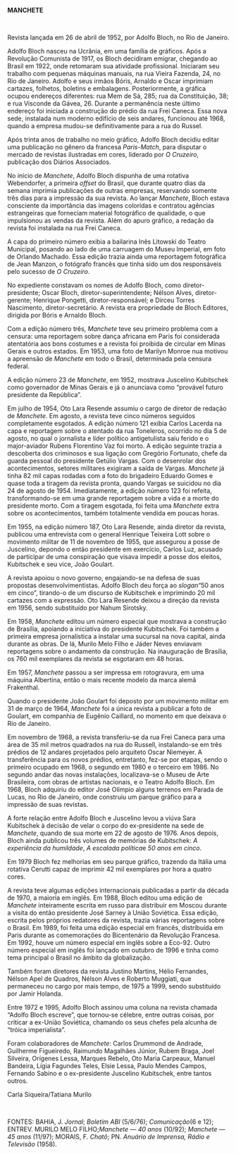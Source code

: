 **MANCHETE**

 

Revista lançada em 26 de abril de 1952, por Adolfo Bloch, no Rio de
Janeiro.

Adolfo Bloch nasceu na Ucrânia, em uma família de gráficos. Após a
Revolução Comunista de 1917, os Bloch decidiram emigrar, chegando ao
Brasil em 1922, onde retomaram sua atividade profissional. Iniciaram seu
trabalho com pequenas máquinas manuais, na rua Vieira Fazenda, 24, no
Rio de Janeiro. Adolfo e seus irmãos Bóris, Arnaldo e Oscar imprimiam
cartazes, folhetos, boletins e embalagens. Posteriormente, a gráfica
ocupou endereços diferentes: rua Mem de Sá, 285; rua da Constituição,
38; e rua Visconde da Gávea, 26. Durante a permanência neste último
endereço foi iniciada a construção do prédio da rua Frei Caneca. Essa
nova sede, instalada num moderno edifício de seis andares, funcionou até
1968, quando a empresa mudou-se definitivamente para a rua do Russel.

Após trinta anos de trabalho no meio gráfico, Adolfo Bloch decidiu
editar uma publicação no gênero da francesa *Paris-Match*, para disputar
o mercado de revistas ilustradas em cores, liderado por *O Cruzeiro*,
publicação dos Diários Associados.

No início de *Manchete*, Adolfo Bloch dispunha de uma rotativa
Webendorfer, a primeira *offset* do Brasil, que durante quatro dias da
semana imprimia publicações de outras empresas, reservando somente três
dias para a impressão da sua revista. Ao lançar *Manchete*, Bloch estava
consciente da importância das imagens coloridas e contratou agências
estrangeiras que forneciam material fotográfico de qualidade, o que
impulsionou as vendas da revista. Além do apuro gráfico, a redação da
revista foi instalada na rua Frei Caneca.

A capa do primeiro número exibia a bailarina Inês Litowski do Teatro
Municipal, posando ao lado de uma carruagem do Museu Imperial, em foto
de Orlando Machado. Essa edição trazia ainda uma reportagem fotográfica
de Jean Manzon, o fotógrafo francês que tinha sido um dos responsáveis
pelo sucesso de *O Cruzeiro*.

No expediente constavam os nomes de Adolfo Bloch, como
diretor-presidente; Oscar Bloch, diretor-superintendente; Nélson Alves,
diretor-gerente; Henrique Pongetti, diretor-responsável; e Dirceu Torres
Nascimento, diretor-secretário. A revista era propriedade de Bloch
Editores, dirigida por Bóris e Arnaldo Bloch.

Com a edição número três, *Manchete* teve seu primeiro problema com a
censura: uma reportagem sobre dança africana em Paris foi considerada
atentatória aos bons costumes e a revista foi proibida de circular em
Minas Gerais e outros estados. Em 1953, uma foto de Marilyn Monroe nua
motivou a apreensão de *Manchete* em todo o Brasil, determinada pela
censura federal.

A edição número 23 de *Manchete*, em 1952, mostrava Juscelino Kubitschek
como governador de Minas Gerais e já o anunciava como “provável futuro
presidente da República”.

Em julho de 1954, Oto Lara Resende assumiu o cargo de diretor de redação
de *Manchete*. Em agosto, a revista teve cinco números seguidos
completamente esgotados. A edição número 121 exibia Carlos Lacerda na
capa e reportagem sobre o atentado da rua Toneleros, ocorrido no dia 5
de agosto, no qual o jornalista e líder político antigetulista saiu
ferido e o major-aviador Rubens Florentino Vaz foi morto. A edição
seguinte trazia a descoberta dos criminosos e sua ligação com Gregório
Fortunato, chefe da guarda pessoal do presidente Getúlio Vargas. Com o
desenrolar dos acontecimentos, setores militares exigiram a saída de
Vargas. *Manchete* já tinha 82 mil capas rodadas com a foto do
brigadeiro Eduardo Gomes e quase toda a tiragem da revista pronta,
quando Vargas se suicidou no dia 24 de agosto de 1954. Imediatamente, a
edição número 123 foi refeita, transformando-se em uma grande reportagem
sobre a vida e a morte do presidente morto. Com a tiragem esgotada, foi
feita uma *Manchete* extra sobre os acontecimentos, também totalmente
vendida em poucas horas.

Em 1955, na edição número 187, Oto Lara Resende, ainda diretor da
revista, publicou uma entrevista com o general Henrique Teixeira Lott
sobre o movimento militar de 11 de novembro de 1955, que assegurou a
posse de Juscelino, depondo o então presidente em exercício, Carlos Luz,
acusado de participar de uma conspiração que visava impedir a posse dos
eleitos, Kubitschek e seu vice, João Goulart.

A revista apoiou o novo governo, engajando-se na defesa de suas
propostas desenvolvimentistas. Adolfo Bloch deu força ao *slogan*“50
anos em cinco”, tirando-o de um discurso de Kubitschek e imprimindo 20
mil cartazes com a expressão. Oto Lara Resende deixou a direção da
revista em 1956, sendo substituído por Nahum Sirotsky.

Em 1958, *Manchete* editou um número especial que mostrava a construção
de Brasília, apoiando a iniciativa do presidente Kubitschek. Foi também
a primeira empresa jornalística a instalar uma sucursal na nova capital,
ainda durante as obras. De lá, Murilo Melo Filho e Jáder Neves enviavam
reportagens sobre o andamento da construção. Na inauguração de Brasília,
os 760 mil exemplares da revista se esgotaram em 48 horas.

Em 1957, *Manchete* passou a ser impressa em rotogravura, em uma máquina
Albertina, então o mais recente modelo da marca alemã Frakenthal.

Quando o presidente João Goulart foi deposto por um movimento militar em
31 de março de 1964, *Manchete* foi a única revista a publicar a foto de
Goulart, em companhia de Eugênio Caillard, no momento em que deixava o
Rio de Janeiro.

Em novembro de 1968, a revista transferiu-se da rua Frei Caneca para uma
área de 35 mil metros quadrados na rua do Russell, instalando-se em três
prédios de 12 andares projetados pelo arquiteto Oscar Niemeyer. A
transferência para os novos prédios, entretanto, fez-se por etapas,
sendo o primeiro ocupado em 1968, o segundo em 1980 e o terceiro em
1986. No segundo andar das novas instalações, localizava-se o Museu de
Arte Brasileira, com obras de artistas nacionais, e o Teatro Adolfo
Bloch. Em 1968, Bloch adquiriu do editor José Olímpio alguns terrenos em
Parada de Lucas, no Rio de Janeiro, onde construiu um parque gráfico
para a impressão de suas revistas.

A forte relação entre Adolfo Bloch e Juscelino levou a viúva Sara
Kubitschek à decisão de velar o corpo do ex-presidente na sede de
*Manchete*, quando de sua morte em 22 de agosto de 1976. Anos depois,
Bloch ainda publicou três volumes de memórias de Kubitschek: *A
experiência da humildade*, *A escalada política*e *50 anos em cinco*.

Em 1979 Bloch fez melhorias em seu parque gráfico, trazendo da Itália
uma rotativa Cerutti capaz de imprimir 42 mil exemplares por hora a
quatro cores.

A revista teve algumas edições internacionais publicadas a partir da
década de 1970, a maioria em inglês. Em 1988, Bloch editou uma edição de
*Manchete* inteiramente escrita em russo para distribuir em Moscou
durante a visita do então presidente José Sarney à União Soviética. Essa
edição, escrita pelos próprios redatores da revista, trazia várias
reportagens sobre o Brasil. Em 1989, foi feita uma edição especial em
francês, distribuída em Paris durante as comemorações do Bicentenário da
Revolução Francesa. Em 1992, houve um número especial em inglês sobre a
Eco-92. Outro número especial em inglês foi lançado em outubro de 1996 e
tinha como tema principal o Brasil no âmbito da globalização.

Também foram diretores da revista Justino Martins, Hélio Fernandes,
Nélson Apel de Quadros, Nélson Alves e Roberto Muggiati, que permaneceu
no cargo por mais tempo, de 1975 a 1999, sendo substituído por Jamir
Holanda.

Entre 1972 e 1995, Adolfo Bloch assinou uma coluna na revista chamada
“Adolfo Bloch escreve”, que tornou-se célebre, entre outras coisas, por
criticar a ex-União Soviética, chamando os seus chefes pela alcunha de
“tróica imperialista”.

Foram colaboradores de *Manchete*: Carlos Drummond de Andrade, Guilherme
Figueiredo, Raimundo Magalhães Júnior, Rubem Braga, Joel Silveira,
Orígenes Lessa, Marques Rebelo, Oto Maria Carpeaux, Manuel Bandeira,
Lígia Fagundes Teles, Elsie Lessa, Paulo Mendes Campos, Fernando Sabino
e o ex-presidente Juscelino Kubitschek, entre tantos outros.

Carla Siqueira/Tatiana Murilo

 

FONTES: BAHIA, J. *Jornal*; *Boletim ABI* (5/6/76); *Comunicação*(6 e
12); ENTREV. MURILO MELO FILHO;*Manchete* *— 40 anos* (10/92);
*Manchete* *— 45 anos* (11/97); MORAIS, F. *Chatô*; PN. *Anuário de
Imprensa, Rádio e Televisão* (1958).

 
